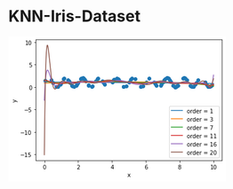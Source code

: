 # KNN-Iris-Dataset

![image](https://github.com/abbasi-ali/Overfitting-and-Underfitting-in-Polynomial-Regression-Task/blob/main/images/download.png)
